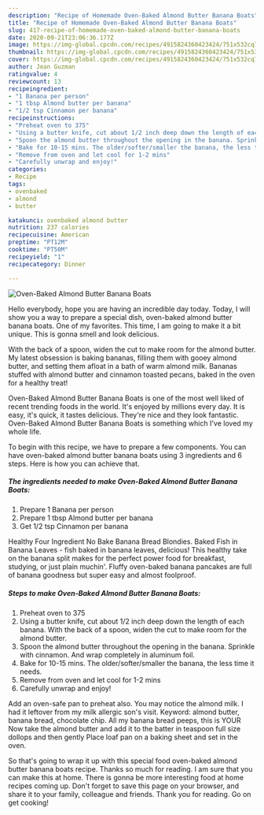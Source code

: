 ```yaml
---
description: "Recipe of Homemade Oven-Baked Almond Butter Banana Boats"
title: "Recipe of Homemade Oven-Baked Almond Butter Banana Boats"
slug: 417-recipe-of-homemade-oven-baked-almond-butter-banana-boats
date: 2020-09-21T23:06:36.177Z
image: https://img-global.cpcdn.com/recipes/4915824360423424/751x532cq70/oven-baked-almond-butter-banana-boats-recipe-main-photo.jpg
thumbnail: https://img-global.cpcdn.com/recipes/4915824360423424/751x532cq70/oven-baked-almond-butter-banana-boats-recipe-main-photo.jpg
cover: https://img-global.cpcdn.com/recipes/4915824360423424/751x532cq70/oven-baked-almond-butter-banana-boats-recipe-main-photo.jpg
author: Jean Guzman
ratingvalue: 4
reviewcount: 13
recipeingredient:
- "1 Banana per person"
- "1 tbsp Almond butter per banana"
- "1/2 tsp Cinnamon per banana"
recipeinstructions:
- "Preheat oven to 375"
- "Using a butter knife, cut about 1/2 inch deep down the length of each banana. With the back of a spoon, widen the cut to make room for the almond butter."
- "Spoon the almond butter throughout the opening in the banana. Sprinkle with cinnamon. And wrap completely in aluminum foil."
- "Bake for 10-15 mins. The older/softer/smaller the banana, the less time it needs."
- "Remove from oven and let cool for 1-2 mins"
- "Carefully unwrap and enjoy!"
categories:
- Recipe
tags:
- ovenbaked
- almond
- butter

katakunci: ovenbaked almond butter 
nutrition: 237 calories
recipecuisine: American
preptime: "PT12M"
cooktime: "PT50M"
recipeyield: "1"
recipecategory: Dinner

---
```



![Oven-Baked Almond Butter Banana Boats](https://img-global.cpcdn.com/recipes/4915824360423424/751x532cq70/oven-baked-almond-butter-banana-boats-recipe-main-photo.jpg)

Hello everybody, hope you are having an incredible day today. Today, I will show you a way to prepare a special dish, oven-baked almond butter banana boats. One of my favorites. This time, I am going to make it a bit unique. This is gonna smell and look delicious.

With the back of a spoon, widen the cut to make room for the almond butter. My latest obsession is baking bananas, filling them with gooey almond butter, and setting them afloat in a bath of warm almond milk. Bananas stuffed with almond butter and cinnamon toasted pecans, baked in the oven for a healthy treat!

Oven-Baked Almond Butter Banana Boats is one of the most well liked of recent trending foods in the world. It's enjoyed by millions every day. It is easy, it's quick, it tastes delicious. They're nice and they look fantastic. Oven-Baked Almond Butter Banana Boats is something which I've loved my whole life.


To begin with this recipe, we have to prepare a few components. You can have oven-baked almond butter banana boats using 3 ingredients and 6 steps. Here is how you can achieve that.

##### The ingredients needed to make Oven-Baked Almond Butter Banana Boats:

1. Prepare 1 Banana per person
1. Prepare 1 tbsp Almond butter per banana
1. Get 1/2 tsp Cinnamon per banana


Healthy Four Ingredient No Bake Banana Bread Blondies. Baked Fish in Banana Leaves - fish baked in banana leaves, delicious! This healthy take on the banana split makes for the perfect power food for breakfast, studying, or just plain muchin&#39;. Fluffy oven-baked banana pancakes are full of banana goodness but super easy and almost foolproof. 

##### Steps to make Oven-Baked Almond Butter Banana Boats:

1. Preheat oven to 375
1. Using a butter knife, cut about 1/2 inch deep down the length of each banana. With the back of a spoon, widen the cut to make room for the almond butter.
1. Spoon the almond butter throughout the opening in the banana. Sprinkle with cinnamon. And wrap completely in aluminum foil.
1. Bake for 10-15 mins. The older/softer/smaller the banana, the less time it needs.
1. Remove from oven and let cool for 1-2 mins
1. Carefully unwrap and enjoy!


Add an oven-safe pan to preheat also. You may notice the almond milk. I had it leftover from my milk allergic son&#39;s visit. Keyword: almond butter, banana bread, chocolate chip. All my banana bread peeps, this is YOUR Now take the almond butter and add it to the batter in teaspoon full size dollops and then gently Place loaf pan on a baking sheet and set in the oven. 

So that's going to wrap it up with this special food oven-baked almond butter banana boats recipe. Thanks so much for reading. I am sure that you can make this at home. There is gonna be more interesting food at home recipes coming up. Don't forget to save this page on your browser, and share it to your family, colleague and friends. Thank you for reading. Go on get cooking!
